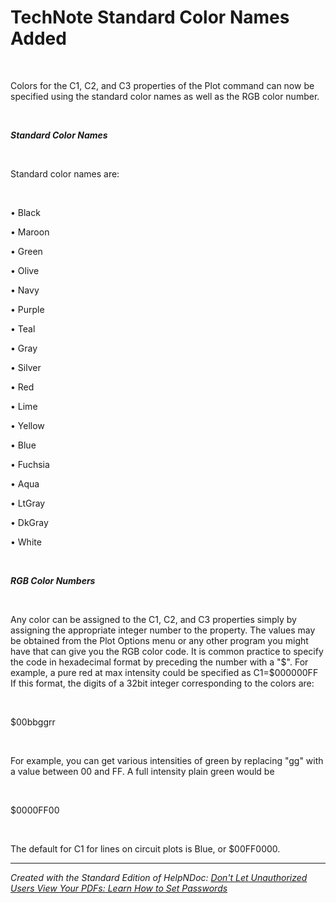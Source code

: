 # TechNote Standard Color Names Added

&nbsp;

Colors for the C1, C2, and C3 properties of the Plot command can now be specified using the standard color names as well as the RGB color number.

&nbsp;

***Standard Color Names***

&nbsp;

Standard color names are:

&nbsp;

• Black

• Maroon

• Green

• Olive

• Navy

• Purple

• Teal

• Gray

• Silver

• Red

• Lime

• Yellow

• Blue

• Fuchsia

• Aqua

• LtGray

• DkGray

• White

&nbsp;

***RGB Color Numbers***

&nbsp;

Any color can be assigned to the C1, C2, and C3 properties simply by assigning the appropriate integer number to the property. The values may be obtained from the Plot Options menu or any other program you might have that can give you the RGB color code. It is common practice to specify the code in hexadecimal format by preceding the number with a "$". For example, a pure red at max intensity could be specified as C1=$000000FF If this format, the digits of a 32bit integer corresponding to the colors are:

&nbsp;

$00bbggrr

&nbsp;

For example, you can get various intensities of green by replacing "gg" with a value between 00 and FF. A full intensity plain green would be

&nbsp;

$0000FF00

&nbsp;

The default for C1 for lines on circuit plots is Blue, or $00FF0000.

***
_Created with the Standard Edition of HelpNDoc: [Don't Let Unauthorized Users View Your PDFs: Learn How to Set Passwords](<https://www.helpndoc.com/step-by-step-guides/how-to-generate-an-encrypted-password-protected-pdf-document/>)_
